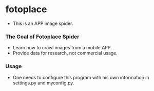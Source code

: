 # fotoplace

* This is an APP image spider.

### The Goal of Fotoplace Spider

* Learn how to crawl images from a mobile APP.
* Provide data for research, not commercial usage.

### Usage

* One needs to configure this program with his own information in settings.py and myconfig.py.
